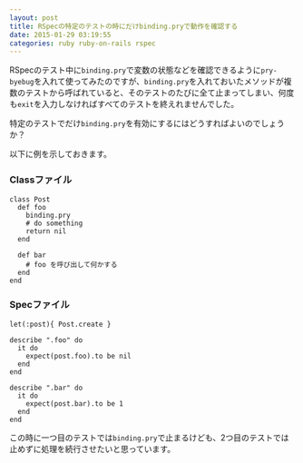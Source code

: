 ```yaml
---
layout: post
title: RSpecの特定のテストの時にだけbinding.pryで動作を確認する
date: 2015-01-29 03:19:55
categories: ruby ruby-on-rails rspec
---
```

<p>RSpecのテスト中に<code>binding.pry</code>で変数の状態などを確認できるように<code>pry-byebug</code>を入れて使ってみたのですが、<code>binding.pry</code>を入れておいたメソッドが複数のテストから呼ばれていると、そのテストのたびに全て止まってしまい、何度も<code>exit</code>を入力しなければすべてのテストを終えれませんでした。</p>

<p>特定のテストでだけ<code>binding.pry</code>を有効にするにはどうすればよいのでしょうか？</p>

<p>以下に例を示しておきます。</p>

<h3>Classファイル</h3>

<pre><code>class Post
  def foo
    binding.pry
    # do something
    return nil
  end

  def bar
    # foo を呼び出して何かする
  end
end
</code></pre>

<h3>Specファイル</h3>

<pre><code>let(:post){ Post.create }

describe ".foo" do
  it do
    expect(post.foo).to be nil
  end
end

describe ".bar" do
  it do
    expect(post.bar).to be 1
  end
end
</code></pre>

<p>この時に一つ目のテストでは<code>binding.pry</code>で止まるけども、2つ目のテストでは止めずに処理を続行させたいと思っています。</p>

